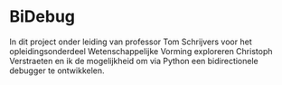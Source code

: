 # BiDebug
In dit project onder leiding van professor Tom Schrijvers voor het opleidingsonderdeel Wetenschappelijke Vorming exploreren Christoph Verstraeten en ik de mogelijkheid om via Python een bidirectionele debugger te ontwikkelen.

